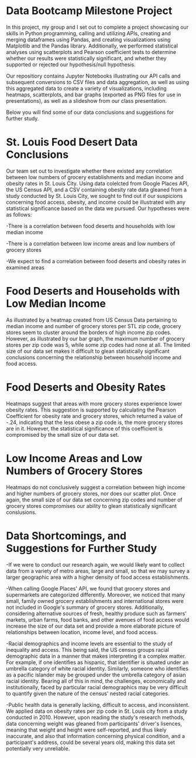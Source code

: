 # Data Bootcamp Milestone Project
In this project, my group and I set out to complete a project showcasing our skills in Python programming, calling and utilizing APIs, creating and merging dataframes using Pandas, and creating visualizations using Matplotlib and the Pandas library.  Additionally, we performed statistical analyses using scatterplots and Pearson coefficient tests to determine whether our results were statistically significant, and whether they supported or rejected our hypothesis/null hypothesis.  

Our repositiory contains Jupyter Notebooks illustrating our API calls and subsequent conversions to CSV files and data aggregation, as well as using this aggregated data to create a variety of visualizations, including heatmaps, scatterplots, and bar graphs (exported as PNG files for use in presentations), as well as a slideshow from our class presentation.

Below you will find some of our data conclusions and suggestions for further study.  

# St. Louis Food Desert Data Conclusions
Our team set out to investigate whether there existed any correlation between low numbers of grocery establishments and median income and obesity rates in St. Louis City.  Using data colelcted from Google Places API, the US Census API, and a CSV containing obesity rate data gleaned from a study conducted by St. Louis City, we sought to find out if our suspicions concerning food access, obesity, and income could be illustrated with any statistical significance based on the data we pursued.  Our hypotheses were as follows:

-There is a correlation between food deserts and households with low median income

-There is a correlation between low income areas and low numbers of grocery stores

-We expect to find a correlation between food deserts and obesity rates in examined areas 

# Food Deserts and Households with Low Median Income
As illustrated by a heatmap created from US Census Data pertaining to median income and number of grocery stores per STL zip code, grocery stores seem to cluster around the borders of high income zip codes.  However, as illustrated by our bar graph, the maximum number of grocery stores per zip code was 5, while some zip codes had none at all.  The limited size of our data set makes it difficult to glean statistically significant conclusions concerning the relationship between household income and food access.

# Food Deserts and Obesity Rates
Heatmaps suggest that areas with more grocery stores experience lower obesity rates.  This suggestion is supported by calculating the Pearson Coefficient for obesity rate and grocery stores, which returned a value of -.24, indicating that the less obese a zip code is, the more grocery stores are in it.  However, the statistical significance of this coefficient is compromised by the small size of our data set.

# Low Income Areas and Low Numbers of Grocery Stores
Heatmaps do not conclusively suggest a correlation between high income and higher numbers of grocery stores, nor does our scatter plot.  Once again, the small size of our data set concerning zip codes and number of grocery stores compromises our ability to glean statistically significant conslusions.

# Data Shortcomings, and Suggestions for Further Study

-If we were to conduct our research again, we would likely want to collect data from a variety of metro areas, large and small, so that we may survey a larger geographic area with a higher density of food access establishments.  

-When calling Google Places' API, we found that grocery stores and supermarkets are categorized differently.  Moreover, we noticed that many small, family owned grocery establishments and international stores were not included in Google's summary of grocery stores.  Additionally, considering alternative sources of fresh, healthy produce such as farmers' markets, urban farms, food banks, and other avenues of food access would increase the size of our data set and provide a more elaborate picture of relationships between location, income level, and food access.

-Racial demographics and income levels are essential to the study of inequality and access.  This being said, the US census groups racial demographic data in a manner that makes interpreting it a complex matter.  For example, if one identifies as hispanic, that identifier is situated under an umbrella category of white racial identity.  Similarly, someone who identifies as a pacific islander may be grouped under the umbrella category of asian racial identity.  Bearing all of this in mind, the challenges, economically and institutionally, faced by particular racial demographics may be very difficult to quantify given the nature of the census' nested racial categories.

-Public health data is generally lacking, difficult to access, and inconsistent.  We applied data on obesity rates per zip code in St. Louis city from a study conducted in 2010.  However, upon reading the study's research methods, data concerning weight was gleaned from participants' driver's lisences, meaning that weight and height were self-reported, and thus likely inaccurate, and also that information concerning physical condition, and a participant's address, could be several years old, making this data set potentially very unreliable.
